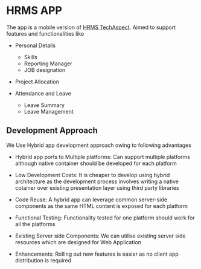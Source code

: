 # HRMS APP

The app is a mobile version of [HRMS TechAspect](http://hrm.techaspect.com/). Aimed to support features and functionalities like

  * Personal Details
  
    * Skills
    * Reporting Manager
    * JOB designation
  
  * Project Allocation
  
  * Attendance and Leave 
    * Leave Summary
    * Leave Management

## Development Approach 
 We Use Hybrid app development approach owing to following advantages 
  * Hybrid app ports to Multiple platforms: Can support multiple platforms although native container should be developed for each platform
  
  * Low Development Costs: It is cheaper to develop using hybrid architecture as the development process involves writing a native cotainer over existing presentation layer using third party libraries
  
  * Code Reuse: A hybrid app can leverage common server-side components as the same HTML content is exposed for each platform
  
  * Functional Testing: Functionailty tested for one platform should work for all the platforms
  
  * Existing Server side Components: We can utilise existing server side resources which are designed for Web Application
  
  * Enhancements: Rolling out new features is easier as no client app distribution is required


